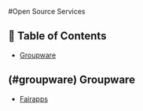 #Open Source Services

## 📖 Table of Contents
 - [Groupware](#-groupware)
 
 ## (#groupware) Groupware
 * [Fairapps](https://fairapps.net/home)

 
